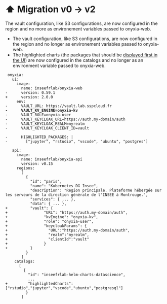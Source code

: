 # ⬆ Migration v0 -> v2

The vault configuration, like S3 configurations, are now configured in the region and no more as environement variables passed to onyxia-web.

* The vault configuration, like S3 configurations, are now configured in the region and no longer as environement variables passed to onyxia-web.
* The highlighted charts (the packages that should be [displayed first in the UI](https://user-images.githubusercontent.com/6702424/192175837-068ca4cd-9083-4b54-8cd7-5194bdb1e23c.png)) are now configured in the catalogs and no longer as an environment variable passed to onyxia-web.

<pre class="language-diff"><code class="lang-diff"> onyxia:
   ui:
     image:
       name: inseefrlab/onyxia-web
-      version: 0.59.1
+      version: 2.0.0
     env:
-      VAULT_URL: https://vault.lab.sspcloud.fr
<strong>-      VAULT_KV_ENGINE=onyxia-kv
</strong>-      VAULT_ROLE=onyxia-user
-      VAULT_KEYCLOAK_URL=https://auth.my-domain/auth
-      VAULT_KEYCLOAK_REALM=myrealm
-      VAULT_KEYCLOAK_CLIENT_ID=vault

-      HIGHLIGHTED_PACKAGES: |
-        ["jupyter", "rstudio", "vscode", "ubuntu", "postgres"]

   api:
     image:
       name: inseefrlab/onyxia-api
       version: v0.15
     regions: 
       [
         {
           "id": "paris",
           "name": "Kubernetes DG Insee",
           "description": "Region principale. Plateforme hébergée sur les serveurs de la direction générale de l'INSEE à Montrouge.",
           "services": { ... },
           "data": { ... },
+          "vault": { 
+                "URL": "https://auth.my-domain/auth",
+                "kvEngine": "onyxia-kv",
+                "role": "onyxia-user",
+                "keycloakParams": {
+                  "URL":"https://auth.my-domain/auth",
+                  "realm":"myrealm",
+                  "clientId":"vault"
+                }
+          }
         }
       ]
    catalogs: 
      [
        {
          "id": "inseefrlab-helm-charts-datascience",
          ...
+         "highlightedCharts": ["rstudio","jupyter","vscode","ubuntu","postgresql"]
         }
       ]</code></pre>

